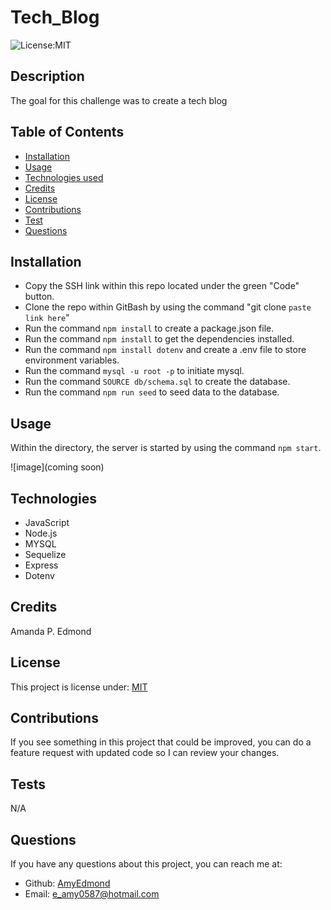 # Tech_Blog
![License:MIT](http://img.shields.io/badge/license-MIT-blue.svg)

## Description

The goal for this challenge was to create a tech blog

<!-- Watch this [InitiateDemo](https://watch.screencastify.com/v/MYJCHk116GPjALOLbT0R).
        [InsomniaDemo](https://watch.screencastify.com/v/uktXfQS5MQxEal4C9DKP) -->

## Table of Contents

* [Installation](#installation)
* [Usage](#usage)
* [Technologies used](#technologies)
* [Credits](#credits)
* [License](#license)
* [Contributions](#contributions)
* [Test](#tests)
* [Questions](#questions)

## Installation

* Copy the SSH link within this repo located under the green "Code" button.
* Clone the repo within GitBash by using the command "git clone `paste link here`"
* Run the command `npm install` to create a package.json file.
* Run the command `npm install` to get the dependencies installed.
* Run the command `npm install dotenv` and create a .env file to store environment variables.
* Run the command `mysql -u root -p` to initiate mysql.
* Run the command `SOURCE db/schema.sql` to create the database.
* Run the command `npm run seed` to seed data to the database.

## Usage

Within the directory, the server is started by using the command `npm start`.

![image](coming soon)

## Technologies

* JavaScript
* Node.js
* MYSQL
* Sequelize
* Express
* Dotenv


## Credits

Amanda P. Edmond

## License

This project is license under: [MIT](https://lbesson.mit-license.org/)

## Contributions

If you see something in this project that could be improved, you can do a feature request with updated code so I can review your changes.


## Tests
N/A

## Questions

If you have any questions about this project, you can reach me at:
* Github: [AmyEdmond](https://github.com/AmyEdmond)
* Email: [e_amy0587@hotmail.com](e_amy0587@hotmail.com)
